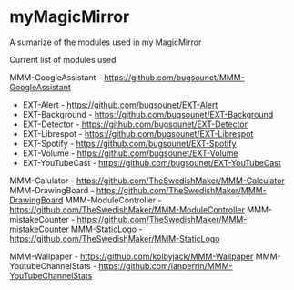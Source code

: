 # myMagicMirror
A sumarize of the modules used in my MagicMirror 

Current list of modules used

MMM-GoogleAssistant - https://github.com/bugsounet/MMM-GoogleAssistant
  - EXT-Alert - https://github.com/bugsounet/EXT-Alert
  - EXT-Background - https://github.com/bugsounet/EXT-Background
  - EXT-Detector - https://github.com/bugsounet/EXT-Detector 
  - EXT-Librespot - https://github.com/bugsounet/EXT-Librespot 
  - EXT-Spotify - https://github.com/bugsounet/EXT-Spotify
  - EXT-Volume - https://github.com/bugsounet/EXT-Volume
  - EXT-YouTubeCast - https://github.com/bugsounet/EXT-YouTubeCast


MMM-Calulator - https://github.com/TheSwedishMaker/MMM-Calculator
MMM-DrawingBoard - https://github.com/TheSwedishMaker/MMM-DrawingBoard
MMM-ModuleController - https://github.com/TheSwedishMaker/MMM-ModuleController
MMM-mistakeCounter - https://github.com/TheSwedishMaker/MMM-mistakeCounter 
MMM-StaticLogo - https://github.com/TheSwedishMaker/MMM-StaticLogo

MMM-Wallpaper - https://github.com/kolbyjack/MMM-Wallpaper
MMM-YoutubeChannelStats - https://github.com/ianperrin/MMM-YouTubeChannelStats





